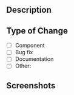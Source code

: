 ## Description

<!-- Provide a clear and concise description of your changes -->

## Type of Change

<!-- Put an `x` in the boxes that apply -->

- [ ] Component
- [ ] Bug fix
- [ ] Documentation
- [ ] Other:

## Screenshots

<!-- Add before/after screenshots if applicable -->
